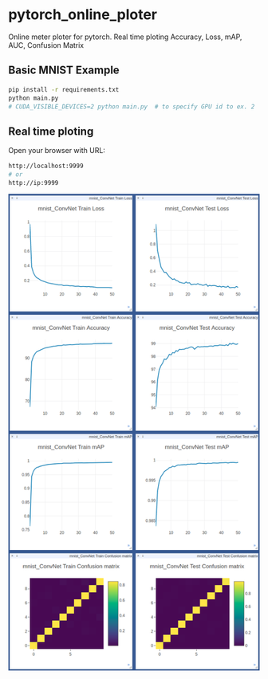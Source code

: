 # pytorch_online_ploter
Online meter ploter for pytorch. Real time ploting Accuracy, Loss, mAP, AUC, Confusion Matrix 


## Basic MNIST Example

```bash
pip install -r requirements.txt
python main.py
# CUDA_VISIBLE_DEVICES=2 python main.py  # to specify GPU id to ex. 2
```


## Real time ploting 

Open your browser with URL: 
```bash
http://localhost:9999
# or
http://ip:9999
```

![visdom.png](visdom.png)